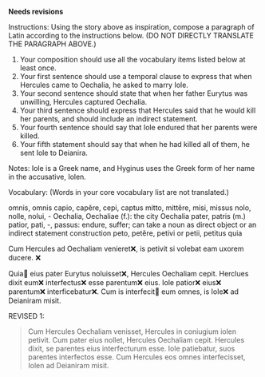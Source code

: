 **Needs revisions**

Instructions:
Using the story above as inspiration, compose a paragraph of Latin according to the instructions below. (DO NOT DIRECTLY TRANSLATE THE PARAGRAPH ABOVE.)

1. Your composition should use all the vocabulary items listed below at least once.
2. Your first sentence should use a temporal clause to express that when Hercules came to Oechalia, he asked to marry Iole.
3. Your second sentence should state that when her father Eurytus was unwilling, Hercules captured Oechalia.
4. Your third sentence should express that Hercules said that he would kill her parents, and should include an indirect statement.
5. Your fourth sentence should say that Iole endured that her parents were killed.
6. Your fifth statement should say that when he had killed all of them, he sent Iole to Deianira.

Notes:
Iole is a Greek name, and Hyginus uses the Greek form of her name in the accusative, Iolen.

Vocabulary:
(Words in your core vocabulary list are not translated.)

omnis, omnis 
capio, capĕre, cepi, captus 
mitto, mittĕre, misi, missus 
nolo, nolle, nolui, - 
Oechalia, Oechaliae (f.): the city Oechalia 
pater, patris (m.) 
patior, pati, -, passus: endure, suffer; can take a noun as direct object or an indirect statement construction 
peto, petĕre, petivi or petii, petitus 
quia  

Cum Hercules ad Oechaliam venieret❌, is petivit si volebat eam uxorem ducere. ❌

Quia🤔 eius pater Eurytus noluisset❌, Hercules Oechaliam cepit. 
Herclues dixit eum❌ interfectus❌ esse parentum❌ eius.
Iole patior❌ eius❌ parentum❌ interficebatur❌. 
Cum is interfecit🤔 eum omnes, is Iole❌ ad Deianiram misit.


REVISED 1:
> Cum Hercules Oechaliam venisset, Hercules in coniugium iolen petivit. 
> Cum pater eius nollet, Hercules Oechaliam cepit.
> Hercules dixit, se parentes eius interfecturum esse. 
> Iole patiebatur, suos parentes interfectos esse. 
> Cum Hercules eos omnes interfecisset, Iolen ad Deianiram misit. 




